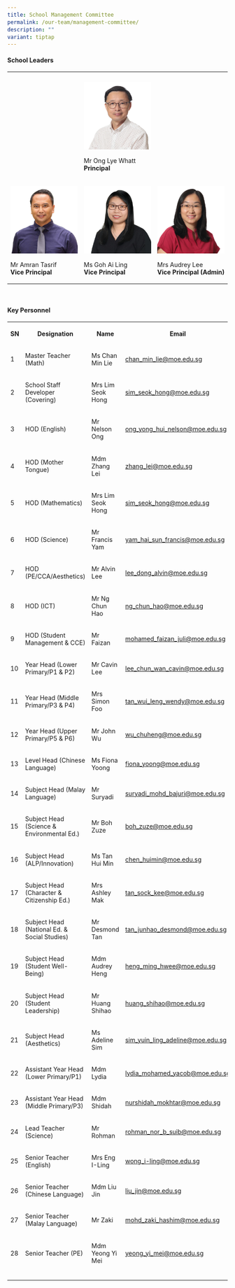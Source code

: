 ```yaml
---
title: School Management Committee
permalink: /our-team/management-committee/
description: ""
variant: tiptap
---
```

<h4>School Leaders</h4>
<table style="minWidth: 75px">
<colgroup>
<col>
<col>
<col>
</colgroup>
<tbody>
<tr>
<th rowspan="1" colspan="1">
<p></p>
</th>
<th rowspan="1" colspan="1">
<p></p>
</th>
<th rowspan="1" colspan="1">
<p></p>
</th>
</tr>
<tr>
<td rowspan="1" colspan="1">
<p></p>
</td>
<td rowspan="1" colspan="1">
<div class="isomer-image-wrapper">
<img style="width: 100%" height="auto" width="100%" src="/images/SL/Mr_Ong_Lye_Whatt_Principal.jpg">
</div>
<p>Mr Ong Lye Whatt
<br><strong>Principal</strong>
</p>
</td>
<td rowspan="1" colspan="1">
<p></p>
</td>
</tr>
<tr>
<td rowspan="1" colspan="1">
<p></p>
<div class="isomer-image-wrapper">
<img style="width: 100%" height="auto" width="100%" src="/images/SL/Mr_Amran_Bin_Tasrif_Vice_Principal_EO.png">
</div>
<p>Mr Amran Tasrif
<br><strong>Vice Principal</strong>
</p>
</td>
<td rowspan="1" colspan="1">
<p></p>
<div class="isomer-image-wrapper">
<img style="width: 100%" height="auto" width="100%" alt="" src="/images/SL/Ms_Goh_Ai_Ling_VP.jpg">
</div>
<p>Ms Goh Ai Ling
<br><strong>Vice Principal</strong>
</p>
</td>
<td rowspan="1" colspan="1">
<p></p>
<div class="isomer-image-wrapper">
<img style="width: 100%" height="auto" width="100%" src="/images/SL/Mrs_Audrey_Lee_Vice_Principal_(Admin).jpg">
</div>
<p>Mrs Audrey Lee
<br><strong>Vice Principal (Admin)</strong>
</p>
</td>
</tr>
</tbody>
</table>
<p>
<br>
</p>
<h4>Key Personnel</h4>
<table style="minWidth: 100px">
<colgroup>
<col>
<col>
<col>
<col>
</colgroup>
<tbody>
<tr>
<th rowspan="1" colspan="1">
<p>SN</p>
</th>
<th rowspan="1" colspan="1">
<p>Designation</p>
</th>
<th rowspan="1" colspan="1">
<p>Name</p>
</th>
<th rowspan="1" colspan="1">
<p>Email</p>
</th>
</tr>
<tr>
<td rowspan="1" colspan="1">
<p>1</p>
</td>
<td rowspan="1" colspan="1">
<p>Master Teacher (Math)</p>
</td>
<td rowspan="1" colspan="1">
<p>Ms Chan Min Lie</p>
</td>
<td rowspan="1" colspan="1">
<p><a href="mailto:chan_min_lie@moe.edu.sg" rel="noopener noreferrer nofollow" target="_blank">chan_min_lie@moe.edu.sg</a>
</p>
</td>
</tr>
<tr>
<td rowspan="1" colspan="1">
<p>2</p>
</td>
<td rowspan="1" colspan="1">
<p>School Staff Developer (Covering)</p>
</td>
<td rowspan="1" colspan="1">
<p>Mrs Lim Seok Hong</p>
</td>
<td rowspan="1" colspan="1">
<p><a href="mailto:sim_seok_hong@moe.edu.sg" rel="noopener noreferrer nofollow" target="_blank">sim_seok_hong@moe.edu.sg</a>
</p>
</td>
</tr>
<tr>
<td rowspan="1" colspan="1">
<p>3</p>
</td>
<td rowspan="1" colspan="1">
<p>HOD (English)</p>
</td>
<td rowspan="1" colspan="1">
<p>Mr Nelson Ong</p>
</td>
<td rowspan="1" colspan="1">
<p><a href="mailto:ong_yong_hui_nelson@moe.edu.sg" rel="noopener noreferrer nofollow" target="_blank">ong_yong_hui_nelson@moe.edu.sg</a>
</p>
</td>
</tr>
<tr>
<td rowspan="1" colspan="1">
<p>4</p>
</td>
<td rowspan="1" colspan="1">
<p>HOD (Mother Tongue)</p>
</td>
<td rowspan="1" colspan="1">
<p>Mdm Zhang Lei</p>
</td>
<td rowspan="1" colspan="1">
<p><a href="mailto:zhang_lei@moe.edu.sg" rel="noopener noreferrer nofollow" target="_blank">zhang_lei@moe.edu.sg</a>
</p>
</td>
</tr>
<tr>
<td rowspan="1" colspan="1">
<p>5</p>
</td>
<td rowspan="1" colspan="1">
<p>HOD (Mathematics)</p>
</td>
<td rowspan="1" colspan="1">
<p>Mrs Lim Seok Hong</p>
</td>
<td rowspan="1" colspan="1">
<p><a href="mailto:sim_seok_hong@moe.edu.sg" rel="noopener noreferrer nofollow" target="_blank">sim_seok_hong@moe.edu.sg</a>
</p>
</td>
</tr>
<tr>
<td rowspan="1" colspan="1">
<p>6</p>
</td>
<td rowspan="1" colspan="1">
<p>HOD (Science)</p>
</td>
<td rowspan="1" colspan="1">
<p>Mr Francis Yam</p>
</td>
<td rowspan="1" colspan="1">
<p><a href="mailto:yam_hai_sun_francis@moe.edu.sg" rel="noopener noreferrer nofollow" target="_blank">yam_hai_sun_francis@moe.edu.sg</a>
</p>
</td>
</tr>
<tr>
<td rowspan="1" colspan="1">
<p>7</p>
</td>
<td rowspan="1" colspan="1">
<p>HOD (PE/CCA/Aesthetics)</p>
</td>
<td rowspan="1" colspan="1">
<p>Mr Alvin Lee</p>
</td>
<td rowspan="1" colspan="1">
<p><a href="mailto:lee_dong_alvin@moe.edu.sg" rel="noopener noreferrer nofollow" target="_blank">lee_dong_alvin@moe.edu.sg</a>
</p>
</td>
</tr>
<tr>
<td rowspan="1" colspan="1">
<p>8</p>
</td>
<td rowspan="1" colspan="1">
<p>HOD (ICT)</p>
</td>
<td rowspan="1" colspan="1">
<p>Mr Ng Chun Hao</p>
</td>
<td rowspan="1" colspan="1">
<p><a href="mailto:ng_chun_hao@moe.edu.sg" rel="noopener noreferrer nofollow" target="_blank">ng_chun_hao@moe.edu.sg</a>
</p>
</td>
</tr>
<tr>
<td rowspan="1" colspan="1">
<p>9</p>
</td>
<td rowspan="1" colspan="1">
<p>HOD (Student Management &amp; CCE)</p>
</td>
<td rowspan="1" colspan="1">
<p>Mr Faizan</p>
</td>
<td rowspan="1" colspan="1">
<p><a href="mailto:mohamed_faizan_juli@moe.edu.sg" rel="noopener noreferrer nofollow" target="_blank">mohamed_faizan_juli@moe.edu.sg</a>
</p>
</td>
</tr>
<tr>
<td rowspan="1" colspan="1">
<p>10</p>
</td>
<td rowspan="1" colspan="1">
<p>Year Head (Lower Primary/P1 &amp; P2)</p>
</td>
<td rowspan="1" colspan="1">
<p>Mr Cavin Lee</p>
</td>
<td rowspan="1" colspan="1">
<p><a href="mailto:lee_chun_wan_cavin@moe.edu.sg" rel="noopener noreferrer nofollow" target="_blank">lee_chun_wan_cavin@moe.edu.sg</a>
</p>
</td>
</tr>
<tr>
<td rowspan="1" colspan="1">
<p>11</p>
</td>
<td rowspan="1" colspan="1">
<p>Year Head (Middle Primary/P3 &amp; P4)</p>
</td>
<td rowspan="1" colspan="1">
<p>Mrs Simon Foo</p>
</td>
<td rowspan="1" colspan="1">
<p><a href="mailto:tan_wui_leng_wendy@moe.edu.sg" rel="noopener noreferrer nofollow" target="_blank">tan_wui_leng_wendy@moe.edu.sg</a>
</p>
</td>
</tr>
<tr>
<td rowspan="1" colspan="1">
<p>12</p>
</td>
<td rowspan="1" colspan="1">
<p>Year Head (Upper Primary/P5 &amp; P6)</p>
</td>
<td rowspan="1" colspan="1">
<p>Mr John Wu</p>
</td>
<td rowspan="1" colspan="1">
<p><a href="mailto:wu_chuheng@moe.edu.sg" rel="noopener noreferrer nofollow" target="_blank">wu_chuheng@moe.edu.sg</a>
</p>
</td>
</tr>
<tr>
<td rowspan="1" colspan="1">
<p>13</p>
</td>
<td rowspan="1" colspan="1">
<p>Level Head (Chinese Language)</p>
</td>
<td rowspan="1" colspan="1">
<p>Ms Fiona Yoong</p>
</td>
<td rowspan="1" colspan="1">
<p><a href="mailto:fiona_yoong@moe.edu.sg" rel="noopener noreferrer nofollow" target="_blank">fiona_yoong@moe.edu.sg</a>
</p>
</td>
</tr>
<tr>
<td rowspan="1" colspan="1">
<p>14</p>
</td>
<td rowspan="1" colspan="1">
<p>Subject Head (Malay Language)</p>
</td>
<td rowspan="1" colspan="1">
<p>Mr Suryadi</p>
</td>
<td rowspan="1" colspan="1">
<p><a href="mailto:suryadi_mohd_bajuri@moe.edu.sg" rel="noopener noreferrer nofollow" target="_blank">suryadi_mohd_bajuri@moe.edu.sg</a>
</p>
</td>
</tr>
<tr>
<td rowspan="1" colspan="1">
<p>15</p>
</td>
<td rowspan="1" colspan="1">
<p>Subject Head (Science &amp; Environmental Ed.)</p>
</td>
<td rowspan="1" colspan="1">
<p>Mr Boh Zuze</p>
</td>
<td rowspan="1" colspan="1">
<p><a href="mailto:boh_zuze@moe.edu.sg" rel="noopener noreferrer nofollow" target="_blank">boh_zuze@moe.edu.sg</a>
</p>
</td>
</tr>
<tr>
<td rowspan="1" colspan="1">
<p>16</p>
</td>
<td rowspan="1" colspan="1">
<p>Subject Head (ALP/Innovation)</p>
</td>
<td rowspan="1" colspan="1">
<p>Ms Tan Hui Min</p>
</td>
<td rowspan="1" colspan="1">
<p><a href="mailto:chen_huimin@moe.edu.sg" rel="noopener noreferrer nofollow" target="_blank">chen_huimin@moe.edu.sg</a>
</p>
</td>
</tr>
<tr>
<td rowspan="1" colspan="1">
<p>17</p>
</td>
<td rowspan="1" colspan="1">
<p>Subject Head (Character &amp; Citizenship Ed.)</p>
</td>
<td rowspan="1" colspan="1">
<p>Mrs Ashley Mak</p>
</td>
<td rowspan="1" colspan="1">
<p><a href="mailto:tan_sock_kee@moe.edu.sg" rel="noopener noreferrer nofollow" target="_blank">tan_sock_kee@moe.edu.sg</a>
</p>
</td>
</tr>
<tr>
<td rowspan="1" colspan="1">
<p>18</p>
</td>
<td rowspan="1" colspan="1">
<p>Subject Head (National Ed. &amp; Social Studies)</p>
</td>
<td rowspan="1" colspan="1">
<p>Mr Desmond Tan</p>
</td>
<td rowspan="1" colspan="1">
<p><a href="tan_junhao_desmond@moe.edu.sg" rel="noopener noreferrer nofollow" target="_blank">tan_junhao_desmond@moe.edu.sg</a>
</p>
</td>
</tr>
<tr>
<td rowspan="1" colspan="1">
<p>19</p>
</td>
<td rowspan="1" colspan="1">
<p>Subject Head (Student Well-Being)</p>
</td>
<td rowspan="1" colspan="1">
<p>Mdm Audrey Heng</p>
</td>
<td rowspan="1" colspan="1">
<p><a href="mailto:heng_ming_hwee@moe.edu.sg" rel="noopener noreferrer nofollow" target="_blank">heng_ming_hwee@moe.edu.sg</a>
</p>
</td>
</tr>
<tr>
<td rowspan="1" colspan="1">
<p>20</p>
</td>
<td rowspan="1" colspan="1">
<p>Subject Head (Student Leadership)</p>
</td>
<td rowspan="1" colspan="1">
<p>Mr Huang Shihao</p>
</td>
<td rowspan="1" colspan="1">
<p><a href="mailto:huang_shihao@moe.edu.sg" rel="noopener noreferrer nofollow" target="_blank">huang_shihao@moe.edu.sg</a>
</p>
</td>
</tr>
<tr>
<td rowspan="1" colspan="1">
<p>21</p>
</td>
<td rowspan="1" colspan="1">
<p>Subject Head (Aesthetics)</p>
</td>
<td rowspan="1" colspan="1">
<p>Ms Adeline Sim</p>
<p></p>
</td>
<td rowspan="1" colspan="1">
<p><a href="sim_yuin_ling_adeline@moe.edu.sg" rel="noopener noreferrer nofollow" target="_blank">sim_yuin_ling_adeline@moe.edu.sg</a>
</p>
</td>
</tr>
<tr>
<td rowspan="1" colspan="1">
<p>22</p>
</td>
<td rowspan="1" colspan="1">
<p>Assistant Year Head (Lower Primary/P1)</p>
</td>
<td rowspan="1" colspan="1">
<p>Mdm Lydia</p>
</td>
<td rowspan="1" colspan="1">
<p><a href="mailto:lydia_mohamed_yacob@moe.edu.sg" rel="noopener noreferrer nofollow" target="_blank">lydia_mohamed_yacob@moe.edu.sg</a>
</p>
</td>
</tr>
<tr>
<td rowspan="1" colspan="1">
<p>23</p>
</td>
<td rowspan="1" colspan="1">
<p>Assistant Year Head (Middle Primary/P3)</p>
</td>
<td rowspan="1" colspan="1">
<p>Mdm Shidah</p>
</td>
<td rowspan="1" colspan="1">
<p><a href="nurshidah_mokhtar@moe.edu.sg" rel="noopener noreferrer nofollow" target="_blank">nurshidah_mokhtar@moe.edu.sg</a>
</p>
</td>
</tr>
<tr>
<td rowspan="1" colspan="1">
<p>24</p>
</td>
<td rowspan="1" colspan="1">
<p>Lead Teacher (Science)</p>
</td>
<td rowspan="1" colspan="1">
<p>Mr Rohman</p>
</td>
<td rowspan="1" colspan="1">
<p><a href="mailto:rohman_nor_b_suib@moe.edu.sg" rel="noopener noreferrer nofollow" target="_blank">rohman_nor_b_suib@moe.edu.sg</a>
</p>
</td>
</tr>
<tr>
<td rowspan="1" colspan="1">
<p>25</p>
</td>
<td rowspan="1" colspan="1">
<p>Senior Teacher (English)</p>
</td>
<td rowspan="1" colspan="1">
<p>Mrs Eng I-Ling</p>
</td>
<td rowspan="1" colspan="1">
<p><a href="mailto:wong_i-ling@moe.edu.sg" rel="noopener noreferrer nofollow" target="_blank">wong_i-ling@moe.edu.sg</a>
</p>
</td>
</tr>
<tr>
<td rowspan="1" colspan="1">
<p>26</p>
</td>
<td rowspan="1" colspan="1">
<p>Senior Teacher (Chinese Language)</p>
</td>
<td rowspan="1" colspan="1">
<p>Mdm Liu Jin</p>
</td>
<td rowspan="1" colspan="1">
<p><a href="mailto:liu_jin@moe.edu.sg" rel="noopener noreferrer nofollow" target="_blank">liu_jin@moe.edu.sg</a>
</p>
</td>
</tr>
<tr>
<td rowspan="1" colspan="1">
<p>27</p>
</td>
<td rowspan="1" colspan="1">
<p>Senior Teacher (Malay Language)</p>
</td>
<td rowspan="1" colspan="1">
<p>Mr Zaki</p>
</td>
<td rowspan="1" colspan="1">
<p><a href="mailto:mohd_zaki_hashim@moe.edu.sg" rel="noopener noreferrer nofollow" target="_blank">mohd_zaki_hashim@moe.edu.sg</a>
</p>
</td>
</tr>
<tr>
<td rowspan="1" colspan="1">
<p>28</p>
</td>
<td rowspan="1" colspan="1">
<p>Senior Teacher (PE)</p>
</td>
<td rowspan="1" colspan="1">
<p>Mdm Yeong Yi Mei</p>
</td>
<td rowspan="1" colspan="1">
<p><a href="mailto:yeong_yi_mei@moe.edu.sg" rel="noopener noreferrer nofollow" target="_blank">yeong_yi_mei@moe.edu.sg</a>
</p>
</td>
</tr>
<tr>
<td rowspan="1" colspan="1">
<p></p>
</td>
<td rowspan="1" colspan="1">
<p></p>
</td>
<td rowspan="1" colspan="1">
<p></p>
</td>
<td rowspan="1" colspan="1">
<p></p>
</td>
</tr>
</tbody>
</table>
<p></p>